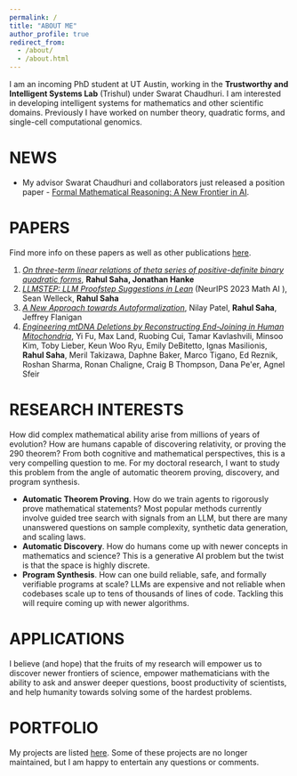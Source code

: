 ```yaml
---
permalink: /
title: "ABOUT ME"
author_profile: true
redirect_from: 
  - /about/
  - /about.html
---
```


I am an incoming PhD student at UT Austin, working in the **Trustworthy and Intelligent Systems Lab** (Trishul) under Swarat Chaudhuri. I am interested in developing intelligent systems for mathematics and other scientific domains. Previously I have worked on number theory, quadratic forms, and single-cell computational genomics.

# NEWS 
* My advisor Swarat Chaudhuri and collaborators just released a position paper - [Formal Mathematical Reasoning: A New Frontier in AI](https://arxiv.org/abs/2412.16075).

# PAPERS
Find more info on these papers as well as other publications [here](/publications/).
1. [_On three-term linear relations of theta series of positive-definite binary quadratic forms_](https://arxiv.org/abs/2307.00747), **Rahul Saha, Jonathan Hanke** 
2. [_LLMSTEP: LLM Proofstep Suggestions in Lean_](https://arxiv.org/abs/2310.18457) (NeurIPS 2023 Math AI ), Sean Welleck, **Rahul Saha**
3. [_A New Approach towards Autoformalization_](https://arxiv.org/abs/2310.07957), Nilay Patel, **Rahul Saha**, Jeffrey Flanigan 
4. [_Engineering mtDNA Deletions by Reconstructing End-Joining in Human Mitochondria_](https://pubmed.ncbi.nlm.nih.gov/39463974/), Yi Fu, Max Land, Ruobing Cui, Tamar Kavlashvili, Minsoo Kim, Toby Lieber, Keun Woo Ryu, Emily DeBitetto, Ignas Masilionis, **Rahul Saha**, Meril Takizawa, Daphne Baker, Marco Tigano, Ed Reznik, Roshan Sharma, Ronan Chaligne, Craig B Thompson, Dana Pe'er, Agnel Sfeir



# RESEARCH INTERESTS

How did complex mathematical ability arise from millions of years of evolution? How are humans capable of discovering relativity, or proving the 290 theorem? From both cognitive and mathematical perspectives, this is a very compelling question to me. For my doctoral research, I want to study this problem from the angle of automatic theorem proving, discovery, and program synthesis.

- **Automatic Theorem Proving**. How do we train agents to rigorously prove mathematical statements? Most popular methods currently involve guided tree search with signals from an LLM, but there are many unanswered questions on sample complexity, synthetic data generation, and scaling laws.  
- **Automatic Discovery**. How do humans come up with newer concepts in mathematics and science? This is a generative AI problem but the twist is that the space is highly discrete. 
- **Program Synthesis**. How can one build reliable, safe, and formally verifiable programs at scale? LLMs are expensive and not reliable when codebases scale up to tens of thousands of lines of code. Tackling this will require coming up with newer algorithms. 

# APPLICATIONS 

I believe (and hope) that the fruits of my research will empower us to discover newer frontiers of science, empower mathematicians with the ability to ask and answer deeper questions, boost productivity of scientists, and help humanity towards solving some of the hardest problems. 

# PORTFOLIO

My projects are listed [here](/portfolio/). Some of these projects are no longer maintained, but I am happy to entertain any questions or comments. 